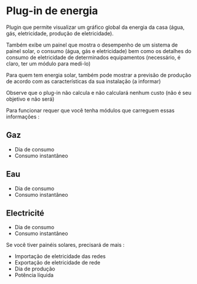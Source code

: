 # Plug-in de energia

Plugin que permite visualizar um gráfico global da energia da casa (água, gás, eletricidade, produção de eletricidade).

Também exibe um painel que mostra o desempenho de um sistema de painel solar, o consumo (água, gás e eletricidade) bem como os detalhes do consumo de eletricidade de determinados equipamentos (necessário, é claro, ter um módulo para medi-lo)

Para quem tem energia solar, também pode mostrar a previsão de produção de acordo com as características da sua instalação (a informar)

Observe que o plug-in não calcula e não calculará nenhum custo (não é seu objetivo e não será)

Para funcionar requer que você tenha módulos que carreguem essas informações : 

## Gaz

- Dia de consumo
- Consumo instantâneo

## Eau

- Dia de consumo
- Consumo instantâneo

## Electricité

- Dia de consumo
- Consumo instantâneo

Se você tiver painéis solares, precisará de mais : 

- Importação de eletricidade das redes
- Exportação de eletricidade de rede
- Dia de produção
- Potência líquida